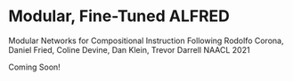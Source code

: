 # Modular, Fine-Tuned ALFRED
Modular Networks for Compositional Instruction Following
Rodolfo Corona, Daniel Fried, Coline Devine, Dan Klein, Trevor Darrell
NAACL 2021

Coming Soon!

